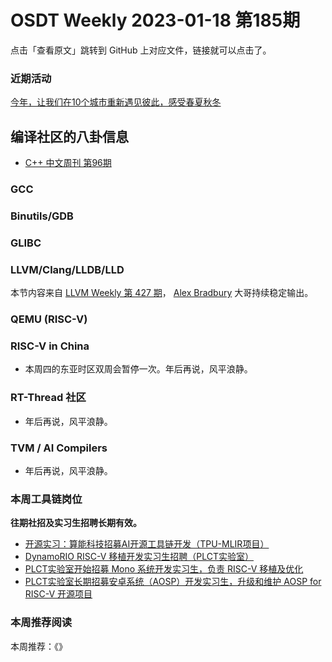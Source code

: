 # OSDT Weekly 2023-01-18 第185期

点击「查看原文」跳转到 GitHub 上对应文件，链接就可以点击了。

### 近期活动

[今年，让我们在10个城市重新遇见彼此，感受春夏秋冬](https://mp.weixin.qq.com/s/95Md8DCBQMDkwa0oLYW5Ng)

## 编译社区的八卦信息

- [C++ 中文周刊 第96期](https://mp.weixin.qq.com/s/yn4rKm_Na_Y81RyYONMVbw)

### GCC

### Binutils/GDB

### GLIBC

### LLVM/Clang/LLDB/LLD

本节内容来自 [LLVM Weekly 第 427 期](http://llvmweekly.org/issue/427)，
[Alex Bradbury](https://www.linkedin.com/in/alex-bradbury/) 大哥持续稳定输出。

### QEMU (RISC-V)

### RISC-V in China

- 本周四的东亚时区双周会暂停一次。年后再说，风平浪静。

### RT-Thread 社区

- 年后再说，风平浪静。

### TVM / AI Compilers

- 年后再说，风平浪静。

### 本周工具链岗位

**往期社招及实习生招聘长期有效。**

- [开源实习：算能科技招募AI开源工具链开发（TPU-MLIR项目）](https://mp.weixin.qq.com/s/IBJh0ip4k11PzIMZecsWSw)
- [DynamoRIO RISC-V 移植开发实习生招聘（PLCT实验室）](https://mp.weixin.qq.com/s/J_5TjT6DOqeOXJXQI5VQxw)
- [PLCT实验室开始招募 Mono 系统开发实习生，负责 RISC-V 移植及优化](https://mp.weixin.qq.com/s/whEW7Hay1jIP1tBzIPay1A)
- [PLCT实验室长期招募安卓系统（AOSP）开发实习生，升级和维护 AOSP for RISC-V 开源项目](https://mp.weixin.qq.com/s/dJP2cEB1nex2inR5c-cJog)


### 本周推荐阅读

本周推荐：《》
